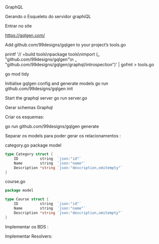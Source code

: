 GraphQL

Gerando o Esqueleto do servidor graphiQL

Entrar no site


https://gqlgen.com/

Add github.com/99designs/gqlgen to your project’s tools.go 

printf '// +build tools\npackage tools\nimport (_ "github.com/99designs/gqlgen"\n _ "github.com/99designs/gqlgen/graphql/introspection")' | gofmt > tools.go 

go mod tidy 	

Initialise gqlgen config and generate models
go run github.com/99designs/gqlgen init

Start the graphql server
go run server.go


Gerar schemas Graphql


Criar os esquemas:

go run github.com/99designs/gqlgen generate

Separar os models para poder gerar os relacionamentos :


category.go
package model
```go
type Category struct {
    ID          string  `json:"id"`
    Name        string  `json:"name"`
    Description *string `json:"description,omitempty"`
}
```


course.go
```go
package model

type Course struct {
    ID          string  `json:"id"`
    Name        string  `json:"name"`
    Description *string `json:"description,omitempty"`
}
```

Implementar os BDS :

Implementar Resolvers:
